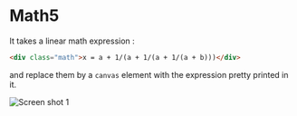 # Math5

It takes a linear math expression :

```html
<div class="math">x = a + 1/(a + 1/(a + 1/(a + b)))</div>
```

and replace them by a `canvas` element with the expression pretty printed in it.

![Screen shot 1](/alaingilbert/math5/raw/master/img.png)
